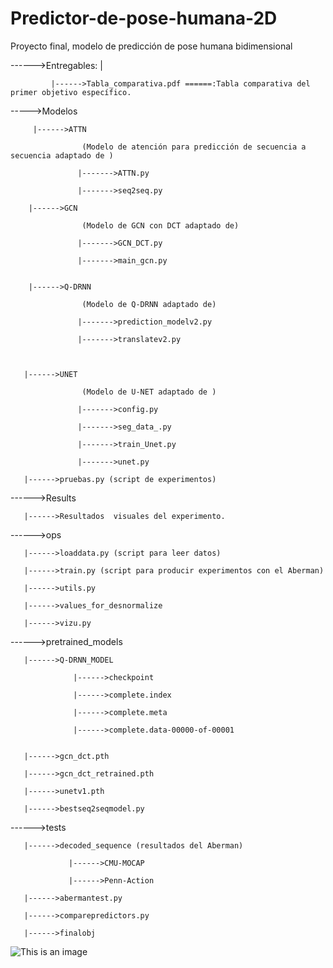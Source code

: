 # Predictor-de-pose-humana-2D
Proyecto final, modelo de predicción de pose humana bidimensional

------>Entregables:
             |
             
             |------>Tabla_comparativa.pdf ======:Tabla comparativa del primer objetivo específico.


----->Modelos

         |------>ATTN
                    
                    (Modelo de atención para predicción de secuencia a secuencia adaptado de )
                    
                   |------->ATTN.py
                   
                   |------->seq2seq.py
                   
        |------>GCN
                    
                    (Modelo de GCN con DCT adaptado de)
                    
                   |------->GCN_DCT.py
                   
                   |------->main_gcn.py
                   
                   
        |------>Q-DRNN
                    
                    (Modelo de Q-DRNN adaptado de)
                    
                   |------->prediction_modelv2.py
                   
                   |------->translatev2.py
                   
                  
       
       |------>UNET
                    
                    (Modelo de U-NET adaptado de )
                    
                   |------->config.py
                   
                   |------->seg_data_.py
                   
                   |------->train_Unet.py
                   
                   |------->unet.py
                   
       |------>pruebas.py (script de experimentos)
             
         
------>Results
         
       |------>Resultados  visuales del experimento. 
       
       
------>ops
         
       |------>loaddata.py (script para leer datos)
       
       |------>train.py (script para producir experimentos con el Aberman)
       
       |------>utils.py
       
       |------>values_for_desnormalize
       
       |------>vizu.py
       
 ------>pretrained_models
         
       |------>Q-DRNN_MODEL
       
                  |------>checkpoint
                  
                  |------>complete.index
                  
                  |------>complete.meta
                  
                  |------>complete.data-00000-of-00001
                  
       
       |------>gcn_dct.pth
       
       |------>gcn_dct_retrained.pth
       
       |------>unetv1.pth
       
       |------>bestseq2seqmodel.py
       
------>tests
         
       |------>decoded_sequence (resultados del Aberman)
                  
                 |------>CMU-MOCAP
                 
                 |------>Penn-Action
       
       |------>abermantest.py
       
       |------>comparepredictors.py
       
       |------>finalobj
       
    
    
                                                                                                                                                                                                           
![This is an image](https://github.com/Chr1sus/Predictor-de-pose-humana-2D/blob/master/Results/fourmethodsv2.gif?raw=true)
             
           
